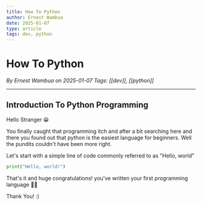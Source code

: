 ```yaml
---
title: How To Python
author: Ernest Wambua
date: 2025-01-07
type: article
tags: dev, python
---
```

# How To Python
_By Ernest Wambua on 2025-01-07_
_Tags: [[dev]], [[python]]_
___


## Introduction To Python Programming

Hello Stranger 😀

You finally caught that programming itch and after a bit searching here and there you found out that python is the easiest language for beginners. Well the pundits couldn't have been more right.

Let's start with a simple line of code commonly referred to as "Hello, world"

```python
print("Hello, world!")
```

That's it and huge congratulations! you've written your first programming language 👏💯

Thank You! :)